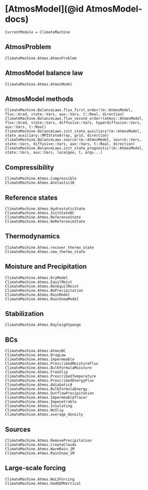 # [AtmosModel](@id AtmosModel-docs)

```@meta
CurrentModule = ClimateMachine
```

## AtmosProblem

```@docs
ClimateMachine.Atmos.AtmosProblem
```

## AtmosModel balance law

```@docs
ClimateMachine.Atmos.AtmosModel
```

## AtmosModel methods

```@docs
ClimateMachine.BalanceLaws.flux_first_order!(m::AtmosModel, flux::Grad, state::Vars, aux::Vars, t::Real, direction)
ClimateMachine.BalanceLaws.flux_second_order!(atmos::AtmosModel, flux::Grad, state::Vars, diffusive::Vars, hyperdiffusive::Vars, aux::Vars, t::Real)
ClimateMachine.BalanceLaws.init_state_auxiliary!(m::AtmosModel, state_auxiliary::MPIStateArray, grid, direction)
ClimateMachine.BalanceLaws.source!(m::AtmosModel, source::Vars, state::Vars, diffusive::Vars, aux::Vars, t::Real, direction)
ClimateMachine.BalanceLaws.init_state_prognostic!(m::AtmosModel, state::Vars, aux::Vars, localgeo, t, args...)
```

## Compressibility

```@docs
ClimateMachine.Atmos.Compressible
ClimateMachine.Atmos.Anelastic1D
```

## Reference states

```@docs
ClimateMachine.Atmos.HydrostaticState
ClimateMachine.Atmos.InitStateBC
ClimateMachine.Atmos.ReferenceState
ClimateMachine.Atmos.NoReferenceState
```

## Thermodynamics

```@docs
ClimateMachine.Atmos.recover_thermo_state
ClimateMachine.Atmos.new_thermo_state
```

## Moisture and Precipitation

```@docs
ClimateMachine.Atmos.DryModel
ClimateMachine.Atmos.EquilMoist
ClimateMachine.Atmos.NonEquilMoist
ClimateMachine.Atmos.NoPrecipitation
ClimateMachine.Atmos.RainModel
ClimateMachine.Atmos.RainSnowModel
```

## Stabilization

```@docs
ClimateMachine.Atmos.RayleighSponge
```

## BCs

```@docs
ClimateMachine.Atmos.AtmosBC
ClimateMachine.Atmos.DragLaw
ClimateMachine.Atmos.Impermeable
ClimateMachine.Atmos.PrescribedMoistureFlux
ClimateMachine.Atmos.BulkFormulaMoisture
ClimateMachine.Atmos.FreeSlip
ClimateMachine.Atmos.PrescribedTemperature
ClimateMachine.Atmos.PrescribedEnergyFlux
ClimateMachine.Atmos.Adiabaticθ
ClimateMachine.Atmos.BulkFormulaEnergy
ClimateMachine.Atmos.OutflowPrecipitation
ClimateMachine.Atmos.ImpermeableTracer
ClimateMachine.Atmos.Impenetrable
ClimateMachine.Atmos.Insulating
ClimateMachine.Atmos.NoSlip
ClimateMachine.Atmos.average_density
```

## Sources

```@docs
ClimateMachine.Atmos.RemovePrecipitation
ClimateMachine.Atmos.CreateClouds
ClimateMachine.Atmos.WarmRain_1M
ClimateMachine.Atmos.RainSnow_1M
```

## Large-scale forcing
```@docs
ClimateMachine.Atmos.NoLSForcing
ClimateMachine.Atmos.HadGEMVertical
``` 
